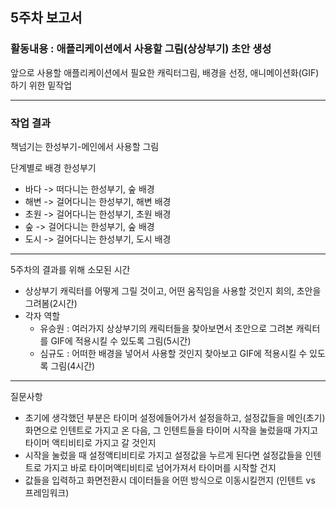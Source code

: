## 5주차 보고서

### 활동내용 : 애플리케이션에서 사용할 그림(상상부기) 초안 생성

앞으로 사용할 애플리케이션에서 필요한 캐릭터그림, 배경을 선정, 애니메이션화(GIF)하기 위한 밑작업

<hr>

### 작업  결과

책넘기는 한성부기-메인에서 사용할 그림

단계별로 배경 한성부기

- 바다 -> 떠다니는 한성부기, 숲 배경
- 해변 -> 걸어다니는 한성부기, 해변 배경
- 초원 -> 걸어다니는 한성부기, 초원 배경
- 숲 -> 걸어다니는 한성부기, 숲 배경
- 도시 -> 걸어다니는 한성부기, 도시 배경

---

5주차의 결과를 위해 소모된 시간

- 상상부기 캐릭터를 어떻게 그릴 것이고, 어떤 움직임을 사용할 것인지 회의, 초안을 그려봄(2시간)
- 각자 역할
  - 유승원 : 여러가지 상상부기의 캐릭터들을 찾아보면서 초안으로 그려본 캐릭터를 GIF에 적용시킬 수 있도록 그림(5시간)
  - 심규도 :  어떠한 배경을 넣어서 사용할 것인지 찾아보고 GIF에 적용시킬 수 있도록 그림(4시간)

<hr>

질문사항

- 초기에 생각했던 부분은 타이머 설정에들어가서 설정을하고, 설정값들을 메인(초기)화면으로 인텐트로 가지고 온 다음, 그 인텐트들을 타이머 시작을 눌렀을때 가지고 타이머 액티비티로 가지고 갈 것인지 
- 시작을 눌렀을 때 설정액티비티로 가지고 설정값을 누르게 된다면 설정값들을 인텐트로 가지고 바로 타이머액티비티로 넘어가져서 타이머를 시작할 건지
- 값들을 입력하고 화면전환시 데이터들을 어떤 방식으로 이동시킬껀지 (인텐트 vs 프레임워크)

